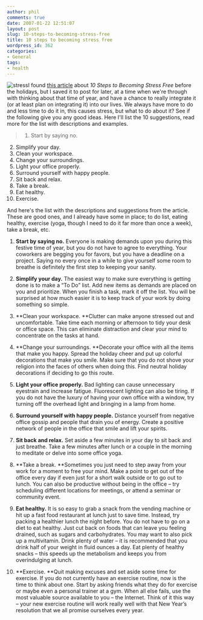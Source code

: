```yaml
---
author: phil
comments: true
date: 2007-01-22 12:51:07
layout: post
slug: 10-steps-to-becoming-stress-free
title: 10 steps to becoming stress free
wordpress_id: 362
categories:
- General
tags:
- health
---
```


![stress](http://fak3r.com/wp-content/uploads/2007/01/stress.gif)I found [this article](http://community.emeraldcoast.com/article.showarticle.db.php?a=6414) about _10 Steps to Becoming Stress Free_ before the holidays, but I saved it to post for later, at a time when we're through with thinking about that time of year, and have a chance to really integrate it (or at least plan on integrating it) into our lives.  We always have more to do and less time to do it in, this causes stress, but what to do about it?  See if the following give you any good ideas.  Here I'll list the 10 suggestions, read more for the list with descriptions and examples.


> 1. Start by saying no.
2. Simplify your day.
3. Clean your workspace.
4. Change your surroundings.
5. Light your office properly.
6. Surround yourself with happy people.
7. Sit back and relax.
8. Take a break.
9. Eat healthy.
10. Exercise.


<!-- more -->

And here's the list with the descriptions and suggestions from the article.  These are good ones, and I already have some in place; to do list, eating healthy, exercise (yoga, though I need to do it far more than once a week), take a break, etc.



	
  1. **Start by saying no.** Everyone is making demands upon you during this festive time of year, but you do not have to agree to everything. Your coworkers are begging you for favors, but you have a deadline on a project. Saying no every once in a while to give yourself some room to breathe is definitely the first step to keeping your sanity.

	
  2. **Simplify your day.** The easiest way to make sure everything is getting done is to make a “To Do” list. Add new items as demands are placed on you and prioritize. When you finish a task, mark it off the list. You will be surprised at how much easier it is to keep track of your work by doing something so simple.

	
  3. **Clean your workspace. **Clutter can make anyone stressed out and uncomfortable. Take time each morning or afternoon to tidy your desk or office space. This can eliminate distraction and clear your mind to concentrate on the tasks at hand.

	
  4. **Change your surroundings. **Decorate your office with all the items that make you happy. Spread the holiday cheer and put up colorful decorations that make you smile. Make sure that you do not shove your religion into the faces of others when doing this. Find neutral holiday decorations if deciding to go this route.

	
  5. **Light your office properly.** Bad lighting can cause unnecessary eyestrain and increase fatigue. Fluorescent lighting can also be tiring. If you do not have the luxury of having your own office with a window, try turning off the overhead light and bringing in a lamp from home.

	
  6. **Surround yourself with happy people.** Distance yourself from negative office gossip and people that drain you of energy. Create a positive network of people in the office that smile and lift your spirits.

	
  7. **Sit back and relax.** Set aside a few minutes in your day to sit back and just breathe. Take a few minutes after lunch or a couple in the morning to meditate or delve into some office yoga.

	
  8. **Take a break. **Sometimes you just need to step away from your work for a moment to free your mind. Make a point to get out of the office every day if even just for a short walk outside or to go out to lunch. You can also be productive without being in the office – try scheduling different locations for meetings, or attend a seminar or community event.

	
  9. **Eat healthy.** It is so easy to grab a snack from the vending machine or hit up a fast food restaurant at lunch just to save time. Instead, try packing a healthier lunch the night before. You do not have to go on a diet to eat healthy. Just cut back on foods that can leave you feeling drained, such as sugars and carbohydrates. You may want to also pick up a multivitamin. Drink plenty of water – it is recommended that you drink half of your weight in fluid ounces a day. Eat plenty of healthy snacks – this speeds up the metabolism and keeps you from overindulging at lunch.

	
  10. **Exercise. **Quit making excuses and set aside some time for exercise. If you do not currently have an exercise routine, now is the time to think about one. Start by asking friends what they do for exercise or maybe even a personal trainer at a gym. When all else fails, use the most valuable source available to you – the Internet. Think of it this way – your new exercise routine will work really well with that New Year’s resolution that we all promise ourselves every year.



